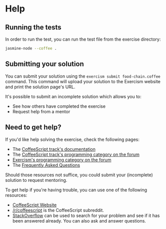 # Help

## Running the tests

In order to run the test, you can run the test file from the exercise directory:

```bash
jasmine-node --coffee .
```

## Submitting your solution

You can submit your solution using the `exercism submit food-chain.coffee` command.
This command will upload your solution to the Exercism website and print the solution page's URL.

It's possible to submit an incomplete solution which allows you to:

- See how others have completed the exercise
- Request help from a mentor

## Need to get help?

If you'd like help solving the exercise, check the following pages:

- The [CoffeeScript track's documentation](https://exercism.org/docs/tracks/coffeescript)
- The [CoffeeScript track's programming category on the forum](https://forum.exercism.org/c/programming/coffeescript)
- [Exercism's programming category on the forum](https://forum.exercism.org/c/programming/5)
- The [Frequently Asked Questions](https://exercism.org/docs/using/faqs)

Should those resources not suffice, you could submit your (incomplete) solution to request mentoring.

To get help if you're having trouble, you can use one of the following resources:

- [CoffeeScript Website](http://coffeescript.org)
- [/r/coffeescript](https://www.reddit.com/r/coffeescript) is the CoffeeScript subreddit.
- [StackOverflow](http://stackoverflow.com/questions/tagged/coffeescript) can be used to search for your problem and see if it has been answered already. You can also ask and answer questions.